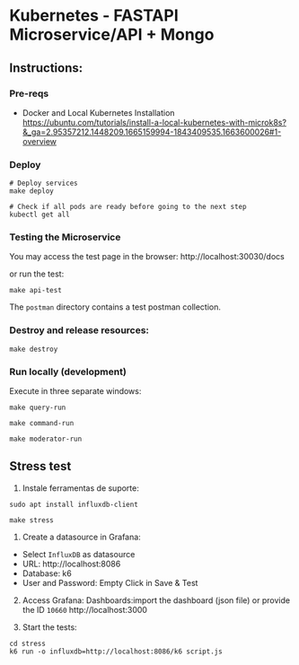 # Kubernetes - FASTAPI Microservice/API + Mongo

## Instructions:

### Pre-reqs

- Docker and Local Kubernetes Installation
https://ubuntu.com/tutorials/install-a-local-kubernetes-with-microk8s?&_ga=2.95357212.1448209.1665159994-1843409535.1663600026#1-overview


### Deploy

```
# Deploy services
make deploy

# Check if all pods are ready before going to the next step
kubectl get all
```

### Testing the Microservice

You may access the test page in the browser:
http://localhost:30030/docs

or run the test:

```
make api-test
```

The `postman` directory contains a test postman collection.


### Destroy and release resources:

```
make destroy
```

### Run locally (development)

Execute in three separate windows:

```
make query-run
```

```
make command-run
```

```
make moderator-run
```

## Stress test

1) Instale ferramentas de suporte:

```
sudo apt install influxdb-client
```

``` 
make stress
```

1) Create a datasource in Grafana:
- Select `InfluxDB` as datasource
- URL: http://localhost:8086
- Database: k6
- User and Password: Empty
Click in Save & Test

2) Access Grafana: Dashboards:import the dashboard (json file) or provide the ID `10660`
http://localhost:3000

3) Start the tests:

```
cd stress
k6 run -o influxdb=http://localhost:8086/k6 script.js
```



